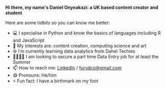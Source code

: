 **Hi there, my name's Daniel Onyeakazi: a UK based content creator and student**

Here are some tidbits so you can know me better: 

- 💻 I specialise in Python and know the basics of languages including R and JavaScript 
- 👀 My interests are: content creation, computing science and art
- ⚙️ I’m currently learning data analytics from Dahel Techies 
- 🫱🏻‍🫲🏾 I am looking to secure a part time Data Entry job for at least the Summer
- 📫 How to reach me: [LinkedIn](www.linkedin.com/in/daniel-onyeakazi-315b92262) / furydco@gmail.com
- 😄 Pronouns: He/him
- ⚡ Fun fact: I have a birthmark on my foot



